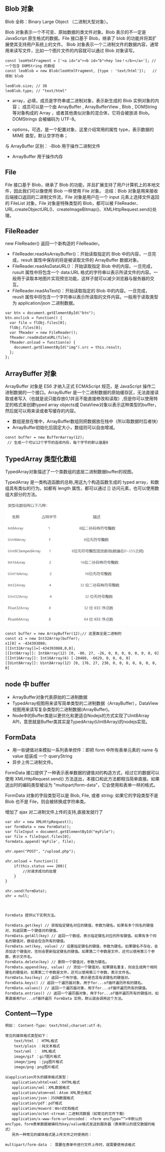 
## Blob 对象

Blob 全称：Binary Large Object （二进制大型对象）。

Blob 对象表示一个不可变、原始数据的类文件对象。Blob 表示的不一定是 JavaScript 原生格式的数据。File 接口基于 Blob，继承了 blob 的功能并将其扩展使其支持用户系统上的文件。
Blob 对象表示一个二进制文件的数据内容，通常用来读写文件，比如一个图片文件的内容就可以通过 Blob 对象读写。

```
const leoHtmlFragment = ['<a id="a"><b id="b">hey leo！</b></a>']; // 一个包含 DOMString 的数组
const leoBlob = new Blob(leoHtmlFragment, {type : 'text/html'});   // 得到 blob

leoBlob.size; // 38
leoBlob.type; // "text/html"

```

- array，必填，成员是字符串或二进制对象，表示新生成的 Blob 实例对象的内容；
  成员可以是一个由 ArrayBuffer , ArrayBufferView , Blob , DOMString 等对象构成的 Array ，或者其他类似对象的混合体，它将会被放进 Blob。DOMStrings 会被编码为 UTF-8。

- options，可选，是一个配置对象，这里介绍常用的属性 type，表示数据的 MIME 类型，默认空字符串；

与 ArrayBuffer 区别：
-Blob 用于操作二进制文件

- ArrayBuffer 用于操作内存

## File

File 接口基于 Blob，继承了 Blob 的功能，并且扩展支持了用户计算机上的本地文件，因此我们可以像使用 Blob 一样使用 File 对象。
总结：Blob 对象是用来接收后端接口返回的二进制文件流，File 对象是用户在一个 input 元素上选择文件返回的 FileList 对象，File 对象是特殊类型的 Blob，都可以被 FileReader、URL.createObjectURL()、createImageBitmap()、XMLHttpRequest.send()处理。

## FileReader

new FileReader()
返回一个新构造的 FileReader。

- FileReader.readAsArrayBuffer()：开始读取指定的 Blob 中的内容，一旦完成，result 属性中保存的将是被读取文件的 ArrayBuffer 数据对象。
- FileReader.readAsDataURL()：开始读取指定 Blob 中的内容。一旦完成，rusult 属性中将包含一个 data:URL 格式的字符串以表示所读文件的内容。一般用于读取本地图片实现预览功能，这样子就可以减少浏览器与服务器的交互。
- FileReader.readAsText()：开始读取指定的 Blob 中的内容。一旦完成，reuslt 属性中将包含一个字符串以表示所读取的文件内容。一般用于读取类型为 application/json 二进制数据。

```
var btn = document.getElementById("btn");
btn.οnclick = function() {
  var file = flObj.files[0];
  flObj.files[0];
  var fReader = new FileReader();
  fReader.readAsDataURL(file);
  fReader.οnlοad = function(e) {
    document.getElementById("img").src = this.result;
  };
};
```

## ArrayBuffer 对象

ArrayBuffer 对象是 ES6 才纳入正式 ECMAScript 规范，是 JavaScript 操作二进制数据的一个接口。ArrayBuffer 是一个二进制数据的原始缓存区，无法直接读取或者写入（也就是说只能存放0,1并且不能直接修改和读取）,但是你可以使用特定的格式来创建typed array objects或 DataView对象以表示这种类型的buffer，然后就可以用来读或者写缓存的内容。


- 数组是放在堆中，ArrayBuffer数组则把数据放在栈中（所以取数据时后者快）
- ArrayBuffer初始化后固定大小，数组则可以自由增减。
```
const buffer = new BufferAarray(12);
 // 生成一个可以12个字节的连续内存，每个字节的默认值是0

```



## TypedArray 类型化数组

TypedArray对象描述了一个类数组的底层二进制数据buffer的视图。

TypedArray 是一类构造函数的总称,用这九个构造函数生成的 typed array，和数组具有类似的行为。如都有 length 属性，都可以通过 [] 访问元素，也可以使用数组大部分的方法。

<img src = './类型化数组.png' />

```
const buffer = new ArrayBuffer(12);// 这里面全是二进制的
const x1 = new Int32Array(buffer);
x1[0] = -434393088;
[[Int32Array]]=[-434393088,0,0];
[[Int8Array]]: Int8Array(12) [0, -80, 27, -26, 0, 0, 0, 0, 0, 0, 0, 0]
[[Int16Array]]: Int16Array(6) [-20480, -6629, 0, 0, 0, 0]
[[Uint8Array]]: Uint8Array(12) [0, 176, 27, 230, 0, 0, 0, 0, 0, 0, 0, 0]

```



## node 中 buffer

* ArrayBuffer对象代表原始的二进制数据
* TypedArray视图用来读写简单类型的二进制数据（ArrayBuffer），DataView视图用来读写复杂类型的二进制数据(ArrayBuffer)。
* Node中的Buffer类是以更优化和更适合Nodejs的方式实现了Uint8Array API，意思就是Buffer类其实是TypedArray(Uint8Array)的nodejs实现。



## FormData

- 用一些键值对来模拟一系列表单控件：即把 form 中所有表单元素的 name 与 value 组装成 一个 queryString
- 异步上传二进制文件。

FormData 接口提供了一种表示表单数据的键值对的构造方式，经过它的数据可以使用 XMLHttpRequest.send() 方法送出，本接口和此方法都相当简单直接。如果送出时的编码类型被设为 "multipart/form-data"，它会使用和表单一样的格式。

FormData 对象的字段类型可以是 Blob, File, 或者 string: 如果它的字段类型不是 Blob 也不是 File，则会被转换成字符串类。

增加了 ajax 对二进制文件上传的支持,直接发就行了

```
var xhr = new XMLHttpRequest();
var formData = new FormData();
var fileInput = document.getElementById("myFile");
var file = fileInput.files[0];
formdata.append('myFile', file);

xhr.open("POST", "/upload.php");

xhr.onload = function(){
    if(this.status === 200){
        //对请求成功的处理
    }
}

xhr.send(formData);
xhr = null;
```

```


FormData 提供以下实例方法。

FormData.get(key) // 获取指定键名对应的键值，参数为键名。如果有多个同名的键值对，则返回第一个键值对的键值。
FormData.getAll(key) // 返回一个数组，表示指定键名对应的所有键值。如果有多个同名的键值对，数组会包含所有的键值。
FormData.set(key, value) // 设置指定键名的键值，参数为键名。如果键名不存在，会添加这个键值对，否则会更新指定键名的键值。如果第二个参数是文件，还可以使用第三个参数，表示文件名。
FormData.delete(key) // 删除一个键值对，参数为键名。
FormData.append(key, value) // 添加一个键值对。如果键名重复，则会生成两个相同键名的键值对。如果第二个参数是文件，还可以使用第三个参数，表示文件名。
FormData.has(key) // 返回一个布尔值，表示是否具有该键名的键值对。
FormData.keys() // 返回一个遍历器对象，用于for...of循环遍历所有的键名。
FormData.values() // 返回一个遍历器对象，用于for...of循环遍历所有的键值。
FormData.entries() // 返回一个遍历器对象，用于for...of循环遍历所有的键值对。如果直接用for...of循环遍历 FormData 实例，默认就会调用这个方法。

```

## Content—Type

```
例如： Content-Type: text/html;charset:utf-8;

常见的媒体格式类型如下：
    text/html ： HTML格式
    text/plain ：纯文本格式
    text/xml ：  XML格式
    image/gif ：gif图片格式
    image/jpeg ：jpg图片格式
    image/png：png图片格式

以application开头的媒体格式类型：
   application/xhtml+xml：XHTML格式
   application/xml：XML数据格式
   application/atom+xml：Atom XML聚合格式
   application/json：JSON数据格式
   application/pdf：pdf格式
   application/msword：Word文档格式
   application/octet-stream：二进制流数据（如常见的文件下载）
   application/x-www-form-urlencoded： <form encType=””>中默认的encType，form表单数据被编码为key/value格式发送到服务器（表单默认的提交数据的格式）
   另外一种常见的媒体格式是上传文件之时使用的：

multipart/form-data ： 需要在表单中进行文件上传时，就需要使用该格式

```
